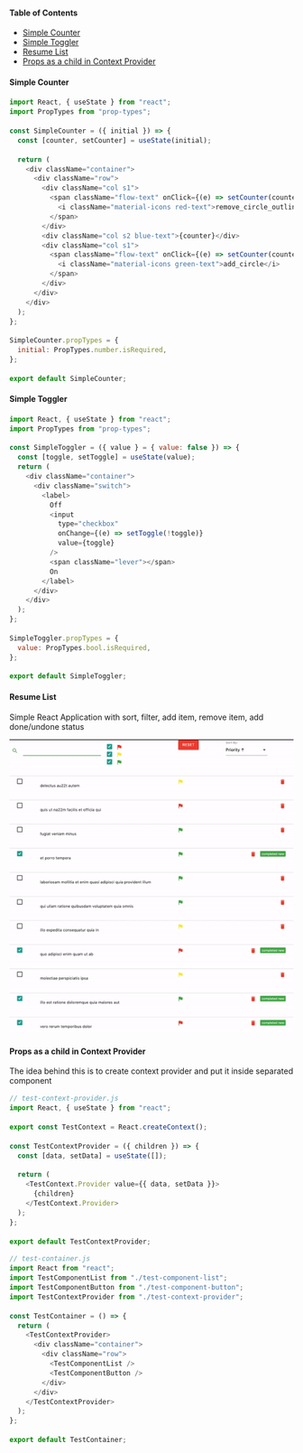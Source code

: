 #### Table of Contents

- [Simple Counter](#counter)
- [Simple Toggler](#simple-toggler)
- [Resume List](#resume-list)
- [Props as a child in Context Provider](#props-as-a-child-in-context-provider)

#### Simple Counter

```javascript
import React, { useState } from "react";
import PropTypes from "prop-types";

const SimpleCounter = ({ initial }) => {
  const [counter, setCounter] = useState(initial);

  return (
    <div className="container">
      <div className="row">
        <div className="col s1">
          <span className="flow-text" onClick={(e) => setCounter(counter - 1)}>
            <i className="material-icons red-text">remove_circle_outline</i>
          </span>
        </div>
        <div className="col s2 blue-text">{counter}</div>
        <div className="col s1">
          <span className="flow-text" onClick={(e) => setCounter(counter + 1)}>
            <i className="material-icons green-text">add_circle</i>
          </span>
        </div>
      </div>
    </div>
  );
};

SimpleCounter.propTypes = {
  initial: PropTypes.number.isRequired,
};

export default SimpleCounter;
```

#### Simple Toggler

```javascript
import React, { useState } from "react";
import PropTypes from "prop-types";

const SimpleToggler = ({ value } = { value: false }) => {
  const [toggle, setToggle] = useState(value);
  return (
    <div className="container">
      <div className="switch">
        <label>
          Off
          <input
            type="checkbox"
            onChange={(e) => setToggle(!toggle)}
            value={toggle}
          />
          <span className="lever"></span>
          On
        </label>
      </div>
    </div>
  );
};

SimpleToggler.propTypes = {
  value: PropTypes.bool.isRequired,
};

export default SimpleToggler;
```

#### Resume List

Simple React Application with sort, filter, add item, remove item, add done/undone status

<p><img src="./assets/resume_list_demo_1.gif" /></p>

#### Props as a child in Context Provider

The idea behind this is to create context provider and put it inside separated component

```javascript
// test-context-provider.js
import React, { useState } from "react";

export const TestContext = React.createContext();

const TestContextProvider = ({ children }) => {
  const [data, setData] = useState([]);

  return (
    <TestContext.Provider value={{ data, setData }}>
      {children}
    </TestContext.Provider>
  );
};

export default TestContextProvider;
```

```javascript
// test-container.js
import React from "react";
import TestComponentList from "./test-component-list";
import TestComponentButton from "./test-component-button";
import TestContextProvider from "./test-context-provider";

const TestContainer = () => {
  return (
    <TestContextProvider>
      <div className="container">
        <div className="row">
          <TestComponentList />
          <TestComponentButton />
        </div>
      </div>
    </TestContextProvider>
  );
};

export default TestContainer;
```
